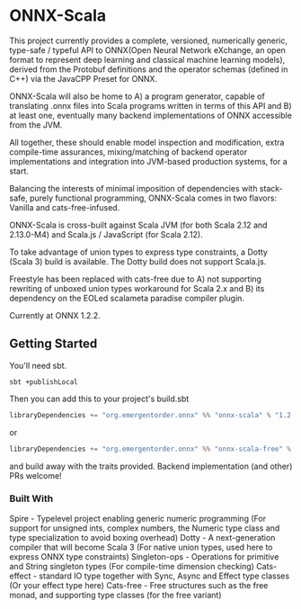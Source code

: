 # ONNX-Scala

This project currently provides a complete, versioned, numerically generic, type-safe / typeful API to ONNX(Open Neural Network eXchange, an open format to represent deep learning and classical machine learning models), derived from the Protobuf definitions and the operator schemas (defined in C++) via the JavaCPP Preset for ONNX.

ONNX-Scala will also be home to A) a program generator, capable of translating .onnx files into Scala programs written in terms of this API and B) at least one, eventually many backend implementations of ONNX accessible from the JVM.

All together, these should enable model inspection and modification, extra compile-time assurances, mixing/matching of backend operator implementations and integration into JVM-based production systems, for a start.

Balancing the interests of minimal imposition of dependencies with stack-safe, purely functional programming, ONNX-Scala comes in two flavors: Vanilla and cats-free-infused.

ONNX-Scala is cross-built against Scala JVM (for both Scala 2.12 and 2.13.0-M4) and Scala.js / JavaScript (for Scala 2.12).

To take advantage of union types to express type constraints, a Dotty (Scala 3) build is available. The Dotty build does not support Scala.js.

Freestyle has been replaced with cats-free due to A) not supporting rewriting of unboxed union types workaround for Scala 2.x and B) its dependency on the EOLed scalameta paradise compiler plugin.

Currently at ONNX 1.2.2.


## Getting Started

You'll need sbt.

```
sbt +publishLocal
```

Then you can add this to your project's build.sbt 

```scala
libraryDependencies += "org.emergentorder.onnx" %% "onnx-scala" % "1.2.2-0.1.0-SNAPSHOT"
```

or 

```scala
libraryDependencies += "org.emergentorder.onnx" %% "onnx-scala-free" % "1.2.2-0.1.0-SNAPSHOT"
``` 

and build away with the traits provided. Backend implementation (and other) PRs welcome!

### Built With

Spire - Typelevel project enabling generic numeric programming (For support for unsigned ints, complex numbers, the Numeric type class and type specialization to avoid boxing overhead)
Dotty - A next-generation compiler that will become Scala 3 (For native union types, used here to express ONNX type constraints)
Singleton-ops - Operations for primitive and String singleton types (For compile-time dimension checking)
Cats-effect - standard IO type together with Sync, Async and Effect type classes (Or your effect type here)
Cats-free - Free structures such as the free monad, and supporting type classes (for the free variant)
